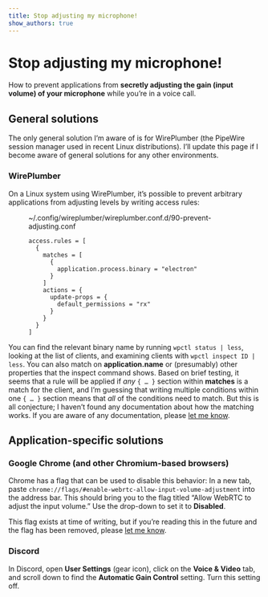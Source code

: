 ```yaml
---
title: Stop adjusting my microphone!
show_authors: true
---
```


# Stop adjusting my microphone!

How to prevent applications from **secretly adjusting the gain (input volume) of your microphone**
while you’re in a voice call.

## General solutions

The only general solution I’m aware of is for WirePlumber (the PipeWire session manager used in
recent Linux distributions). I’ll update this page if I become aware of general solutions for any
other environments.

### WirePlumber

On a Linux system using WirePlumber, it’s possible to prevent arbitrary applications from adjusting
levels by writing access rules:

<figure class=fullwidth>
<figcaption><l-icon name=file>~/.config/wireplumber/wireplumber.conf.d/90-prevent-adjusting.conf</l-icon></figcaption>
<pre><code>access.rules = [
  {
    matches = [
      {
        application.process.binary = "electron"
      }
    ]
    actions = {
      update-props = {
        default_permissions = "rx"
      }
    }
  }
]
</code></pre>
</figure>

<p>
You can find the relevant binary name by running <code>wpctl status | less</code>,
looking at the list of clients, and examining clients with
<code>wpctl inspect <span class=placeholder>ID</span> | less</code>.
You can also match on <strong>application.name</strong> or (presumably) other properties that
the inspect command shows. Based on brief testing, it seems that a rule will be applied if <em>any</em>
<code>{ … }</code> section within <strong>matches</strong> is a match for the client, and I’m guessing that
writing multiple conditions within one <code>{ … }</code> section means that <em>all</em> of the
conditions need to match. But this is all conjecture; I haven’t found any documentation about how
the matching works. If you are aware of any documentation, please
<a href="https://airtable.com/appopNVjvtXgt5gQQ/pagwo1PQB92bHio2c/form?prefill_URL=https%3A%2F%2Fwww.lumeh.org%2Fwiki%2Faudio%2Fstop-adjusting-my-microphone%2F&prefill_Description=Documentation+about+matching+in+WirePlumber+exists+here%3A%20&hide_Attachments=true" rel=external target=_blank
>let me know</a>.
</p>

## Application-specific solutions

### Google Chrome (and other Chromium-based browsers)

Chrome has a flag that can be used to disable this behavior: In a new tab, paste
`chrome://flags/#enable-webrtc-allow-input-volume-adjustment` into the address bar. This should
bring you to the flag titled “Allow WebRTC to adjust the input volume.” Use the drop-down to set it
to **Disabled**.

<p>
This flag exists at time of writing, but if you’re reading this in the future and the flag has been
removed, please
<a href="https://airtable.com/appopNVjvtXgt5gQQ/pagwo1PQB92bHio2c/form?prefill_URL=https%3A%2F%2Fwww.lumeh.org%2Fwiki%2Faudio%2Fstop-adjusting-my-microphone%2F&prefill_Description=The+Chrome+flag+doesn%27t+exist+for+me+on+Chrome+version%3A+%3CVERSION+%28get+from+chrome%3A%2F%2Fversion%29%3E&hide_Attachments=true" rel=external target=_blank
>let me know</a>.
</p>

### Discord

In Discord, open **User Settings** (gear icon), click on the **Voice & Video** tab, and scroll down to find the **Automatic Gain Control** setting. Turn this setting off.
